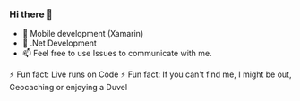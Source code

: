 ### Hi there 👋

- 🔭 Mobile development (Xamarin)
- 🔭 .Net Development
- 📫 Feel free to use Issues to communicate with me.

⚡ Fun fact: Live runs on Code
⚡ Fun fact: If you can't find me, I might be out, Geocaching or enjoying a Duvel

<!--
**GeoCoder71/Geocoder71** is a ✨ _special_ ✨ repository because its `README.md` (this file) appears on your GitHub profile.

Here are some ideas to get you started:

 I’m currently working on ...
- 🌱 I’m currently learning ...
- 👯 I’m looking to collaborate on ...
- 🤔 I’m looking for help with ...
- 💬 Ask me about ...
- 📫 How to reach me: ...
- 😄 Pronouns: ...
- ⚡ Fun fact: ...
-->
